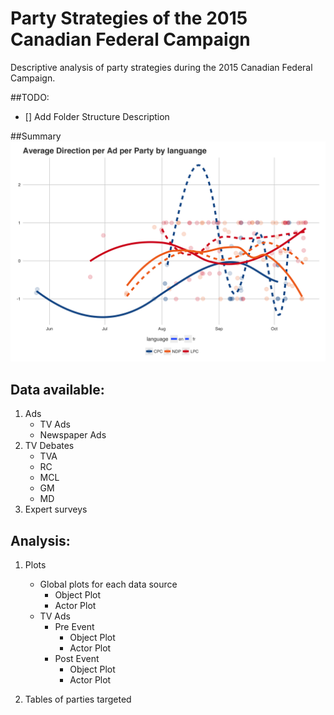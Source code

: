 # Party Strategies of the 2015 Canadian Federal Campaign
Descriptive analysis of party strategies during the 2015 Canadian Federal Campaign.

##TODO:
- [] Add Folder Structure Description

##Summary
![Average direction of TV Ads by Party by Language](/reports/figures/20161115_tvads_neg_avg_by_party_by_lang.png)

## Data available:
1. Ads
    * TV Ads
    * Newspaper Ads
2. TV Debates
    * TVA
    * RC
    - MCL
    - GM
    - MD
3. Expert surveys

## Analysis:
1. Plots
    * Global plots for each data source
        * Object Plot
        * Actor Plot
    * TV Ads
        * Pre Event
            * Object Plot
            * Actor Plot
        * Post Event
            * Object Plot
            * Actor Plot

2. Tables of parties targeted
